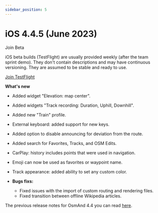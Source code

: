 ```yaml
---
sidebar_position: 5
---
```


# iOS 4.4.5 (June 2023)

 Join Beta

iOS beta builds (TestFlight) are usually provided weekly (after the team sprint demo). They don't contain descriptions and may have continuous versioning. They are assumed to be stable and ready to use.  

<div>
  <a class="button button--active" href="https://testflight.apple.com/join/7poGNCKy">Join TestFlight</a>
</div>


**What's new**

* Added widget "Elevation: map center".
* Added widgets "Track recording: Duration, Uphill, Downhill".
* Added new "Train" profile.
* External keyboard: added support for new keys.
* Added option to disable announcing for deviation from the route.
* Added search for Favorites, Tracks, and OSM Edits.
* CarPlay: history includes points that were used in navigation.
* Emoji can now be used as favorites or waypoint name.
* Track appearance: added ability to set any custom color.
  
* **Bugs fixs:**
  * Fixed issues with the import of custom routing and rendering files.
  * Fixed transition between offline Wikipedia articles.

The previous release notes for OsmAnd 4.4 you can read [here](https://osmand.net/blog/osmand-ios-4-4-released).